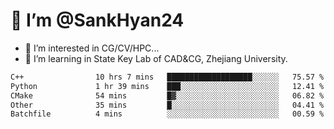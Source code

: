 # 👋 I’m @SankHyan24

- 👀 I’m interested in CG/CV/HPC...
- 🌱 I’m learning in State Key Lab of CAD&CG, Zhejiang University.

<!---
SankHyan24/SankHyan24 is a ✨ special ✨ repository because its `README.md` (this file) appears on your GitHub profile.
You can click the Preview link to take a look at your changes.
--->
<!--START_SECTION:waka-->

```txt
C++                10 hrs 7 mins   ███████████████████░░░░░░   75.57 %
Python             1 hr 39 mins    ███░░░░░░░░░░░░░░░░░░░░░░   12.41 %
CMake              54 mins         █▓░░░░░░░░░░░░░░░░░░░░░░░   06.82 %
Other              35 mins         █░░░░░░░░░░░░░░░░░░░░░░░░   04.41 %
Batchfile          4 mins          ░░░░░░░░░░░░░░░░░░░░░░░░░   00.59 %
```

<!--END_SECTION:waka-->
